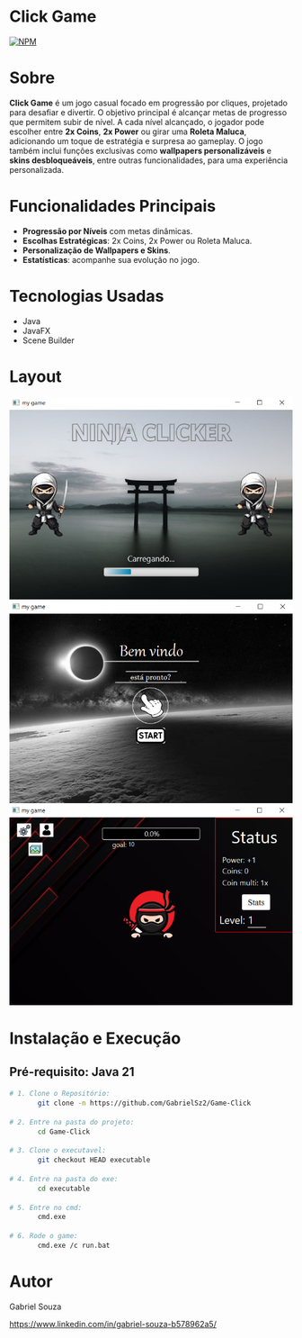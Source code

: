 # Click Game  
[![NPM](https://img.shields.io/npm/l/react)](https://github.com/GabrielSz2/Game-Click/blob/main/LICENSE)

# Sobre

**Click Game** é um jogo casual focado em progressão por cliques, projetado para desafiar e divertir. O objetivo principal é alcançar metas de progresso que permitem subir de nível. A cada nível alcançado, o jogador pode escolher entre **2x Coins**, **2x Power** ou girar uma **Roleta Maluca**, adicionando um toque de estratégia e surpresa ao gameplay. O jogo também inclui funções exclusivas como **wallpapers personalizáveis** e **skins desbloqueáveis**, entre outras funcionalidades, para uma experiência personalizada.

# Funcionalidades Principais
- **Progressão por Níveis** com metas dinâmicas.  
- **Escolhas Estratégicas**: 2x Coins, 2x Power ou Roleta Maluca.  
- **Personalização de Wallpapers e Skins**.  
- **Estatísticas**: acompanhe sua evolução no jogo.

# Tecnologias Usadas
- Java  
- JavaFX  
- Scene Builder 

# Layout
![Layout](https://github.com/GabrielSz2/imagens/blob/main/Loading.png)
![Layout](https://github.com/GabrielSz2/imagens/blob/main/start.png)
![Layout](https://github.com/GabrielSz2/imagens/blob/main/game.png)


# Instalação e Execução  
## Pré-requisito: Java 21

```bash
# 1. Clone o Repositório:
       git clone -n https://github.com/GabrielSz2/Game-Click

# 2. Entre na pasta do projeto:
       cd Game-Click
  
# 3. Clone o executavel:
       git checkout HEAD executable

# 4. Entre na pasta do exe:
       cd executable

# 5. Entre no cmd:
       cmd.exe

# 6. Rode o game:
       cmd.exe /c run.bat 
```

# Autor
Gabriel Souza

https://www.linkedin.com/in/gabriel-souza-b578962a5/
